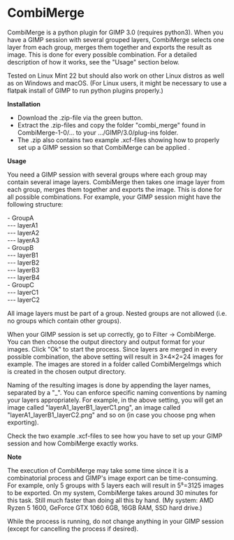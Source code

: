 # CombiMerge

CombiMerge is a python plugin for GIMP 3.0 (requires python3). When you have a GIMP session with several grouped layers, CombiMerge selects one layer from each group, merges them together and exports the result as image. This is done for every possible combination. For a detailed description of how it works, see the "Usage" section below.

Tested on Linux Mint 22 but should also work on other Linux distros as well as on Windows and macOS. (For Linux users, it might be necessary to use a flatpak install of GIMP to run python plugins properly.)

**Installation**

- Download the .zip-file via the green button.
- Extract the .zip-files and copy the folder "combi_merge" found in CombiMerge-1-0/... to your .../GIMP/3.0/plug-ins folder.
- The .zip also contains two example .xcf-files showing how to properly set up a GIMP session so that CombiMerge can be applied .


**Usage**

You need a GIMP session with several groups where each group may contain several image layers. CombiMerge then takes one image layer from each group, merges them together and exports the image. This is done for all possible combinations. For example, your GIMP session might have the following structure:

\- GroupA <br>
--- layerA1 <br>
--- layerA2 <br>
--- layerA3 <br>
\- GroupB <br>
--- layerB1 <br>
--- layerB2 <br>
--- layerB3 <br>
--- layerB4 <br>
\- GroupC <br>
--- layerC1 <br>
--- layerC2 <br>

All image layers must be part of a group. Nested groups are not allowed (i.e. no groups which contain other groups).

When your GIMP session is set up correctly, go to Filter -> CombiMerge. You can then choose the output directory and output format for your images. Click "Ok" to start the process. Since layers are merged in every possible combination, the above setting will result in 3&times;4&times;2=24 images for example. The images are stored in a folder called CombiMergeImgs which is created in the chosen output directory.

Naming of the resulting images is done by appending the layer names, separated by a "_". You can enforce specific naming conventions by naming your layers appropriately. For example, in the above setting, you will get an image called "layerA1_layerB1_layerC1.png", an image called "layerA1_layerB1_layerC2.png" and so on (in case you choose png when exporting).

Check the two example .xcf-files to see how you have to set up your GIMP session and how CombiMerge exactly works.


**Note**

The execution of CombiMerge may take some time since it is a combinatorial process and GIMP's image export can be time-consuming. For example, only 5 groups with 5 layers each will result in 5⁵=3125 images to be exported. On my system, CombiMerge takes around 30 minutes for this task. Still much faster than doing all this by hand. (My system: AMD Ryzen 5 1600, GeForce GTX 1060 6GB, 16GB RAM, SSD hard drive.)

While the process is running, do not change anything in your GIMP session (except for cancelling the process if desired).
